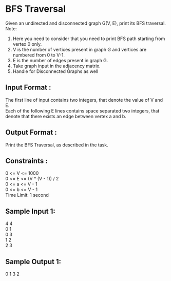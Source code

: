 # BFS Traversal
Given an undirected and disconnected graph G(V, E), print its BFS traversal.  
Note:
1. Here you need to consider that you need to print BFS path starting from vertex 0 only.   
2. V is the number of vertices present in graph G and vertices are numbered from 0 to V-1.   
3. E is the number of edges present in graph G.  
4. Take graph input in the adjacency matrix.  
5. Handle for Disconnected Graphs as well

## Input Format :

The first line of input contains two integers, that denote the value of V and E.  
Each of the following E lines contains space separated two integers, that denote that there exists an edge between vertex a and b.  

## Output Format :

Print the BFS Traversal, as described in the task.   

## Constraints :

0 <= V <= 1000   
0 <= E <= (V * (V - 1)) / 2      
0 <= a <= V - 1  
0 <= b <= V - 1  
Time Limit: 1 second  

## Sample Input 1:

4 4    
0 1    
0 3    
1 2    
2 3    

## Sample Output 1:

0 1 3 2  

